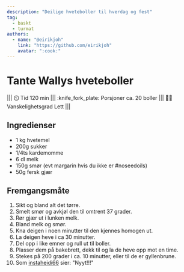 ```yaml
---
description: "Deilige hveteboller til hverdag og fest"
tag:
  - baskt
  - turmat
authors:
  - name: "@eirikjoh"
    link: "https://github.com/eirikjoh"
    avatar: ":cook:"
---
```


# Tante Wallys hveteboller

<!-- dprint-ignore-start -->
||| :timer_clock: Tid
120 min
||| :knife_fork_plate: Porsjoner
ca. 20 boller
||| :cook: Vanskelighetsgrad
Lett
|||
<!-- dprint-ignore-end -->

## Ingredienser

- 1 kg hvetemel
- 200g sukker
- 1/4ts kardemomme
- 6 dl melk
- 150g smør (evt margarin hvis du ikke er #noseedoils)
- 50g fersk gjær

## Fremgangsmåte

1. Sikt og bland alt det tørre.
2. Smelt smør og avkjøl den til omtrent 37 grader.
3. Rør gjær ut i lunken melk.
4. Bland melk og smør.
5. Kna deigen i noen minutter til den kjennes homogen ut.
6. La deigen heve i ca 30 minutter.
7. Del opp i like emner og rull ut til boller.
8. Plasser dem på bakebrett, dekk til og la de heve opp mot en time.
9. Stekes på 200 grader i ca. 10 minutter, eller til de er gyllenbrune.
10. Som [instaheidi66](https://www.instagram.com/instaheidi66/) sier: "Nyyt!!!"
